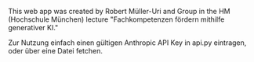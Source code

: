 This web app was created by Robert Müller-Uri and Group in the HM (Hochschule München) 
lecture "Fachkompetenzen fördern mithilfe generativer KI."



Zur Nutzung einfach einen gültigen Anthropic API Key in api.py eintragen, oder über eine Datei fetchen.
